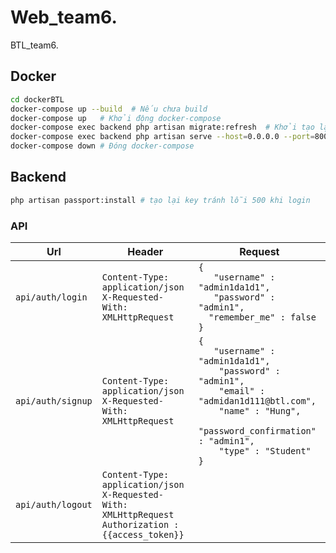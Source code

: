 # Web_team6. 
BTL_team6. 

## Docker
  
 ```bash
cd dockerBTL 
docker-compose up --build  # Nếu chưa build
docker-compose up   # Khởi động docker-compose  
docker-compose exec backend php artisan migrate:refresh  # Khởi tạo lại database
docker-compose exec backend php artisan serve --host=0.0.0.0 --port=8000  # Khởi tạo server backend
docker-compose down # Đóng docker-compose
```
## Backend
```bash
php artisan passport:install # tạo lại key tránh lỗi 500 khi login
```
### API
|    Url         |     Header                                     |   Request                       | 
|----------------|------------------------------------------------|---------------------------------|
| `api/auth/login` | `Content-Type: application/json` <br> `X-Requested-With: XMLHttpRequest` |  `{` <br> `   "username" : "admin1da1d1",` <br> `   "password" : "admin1",`<br> `   "remember_me" : false `<br>`}` |
| `api/auth/signup` | `Content-Type: application/json` <br> `X-Requested-With: XMLHttpRequest` | `{`<br>`   "username" : "admin1da1d1",`<br>`    "password" : "admin1",` <br>`    "email" : "admidan1d111@btl.com",`<br>`    "name" : "Hung",`<br>`    "password_confirmation" : "admin1",`<br>`    "type" : "Student"`<br>`}` |
| `api/auth/logout` | `Content-Type: application/json` <br> `X-Requested-With: XMLHttpRequest` <br> `Authorization : {{access_token}}` | |

